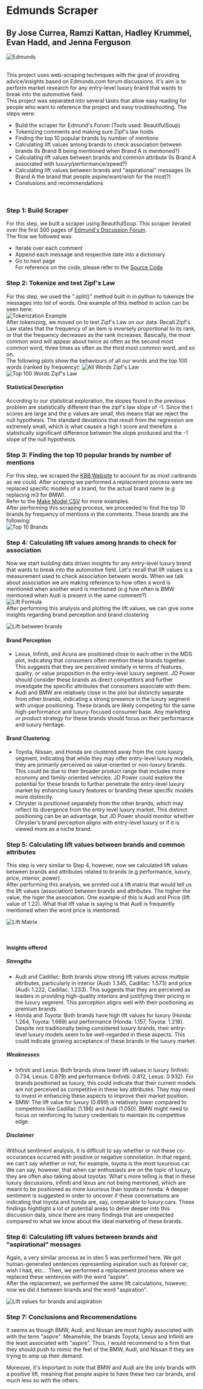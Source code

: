 # Edmunds Scraper
## By Jose Currea, Ramzi Kattan, Hadley Krummel, Evan Hadd, and Jenna Ferguson

![Edmunds](https://github.com/jncurrea/Edmunds_Scraper/blob/main/Assignment1/Reference_Images/download.jpeg)

<br>
This project uses web-scraping techniques with the goal of providing advice/insights based on Edmunds.com forum discussions. It's aim is to perform market research for any entry-level luxury brand that wants to break into the automotive field.
<br>
This project was separated into several tasks that allow easy reading for people who want to reference the project and easy troubleshooting. The steps were:

- Build the scraper for Edmund's Forum (Tools used: BeautifulSoup)
- Tokenizing comments and making sure Zipf's law holds
- Finding the top 10 popular brands by number of mentions
- Calculating lift values among brands to check association between brands (Is Brand B being mentioned when Brand A is mentioned?) 
- Calculating lift values between brands and common attribute (Is Brand A associated with luxury/performance/speed?)
- Calculating lift values between brands and "aspirational" messages (Is Brand A the brand that people aspire/want/wish for the most?)
- Conslusions and recommendations
<br>

### Step 1: Build Scraper
For this step, we built a scraper using BeautifulSoup. This scraper iterated over the first 300 pages of [Edmund's Discussion Forum](https://forums.edmunds.com/discussion/2864/general/x/entry-level-luxury-performance-sedans). <br> The flow we followed was:
- Iterate over each comment
- Append each message and respective date into a dictionary
- Go to next page <br>
For reference on the code, please refer to the [Source Code](https://github.com/jncurrea/Edmunds_Scraper/blob/main/Assignment1/edmunds_scraper.ipynb)

### Step 2: Tokenize and test Zipf's Law
For this step, we used the ".split()" method built in in python to tokenize the messages into list of words. One example of this method in action can be seen here: <br>
![Tokenization Example](https://github.com/jncurrea/Edmunds_Scraper/blob/main/Assignment1/Reference_Images/tokenization.png)
<br>
After tokenizing, we moved on to test Zipf's Law on our data. Recall Zipf's Law states that the frequency of an item is inversely proportional to its rank, or that the frequency decreases as the rank increases. Basically, the most common word will appear about twice as often as the second most common word, three times as often as the third most common word, and so on.
<br>
The following plots show the behaviours of all our words and the top 100 words (ranked by frequency):
![All Words Zipf's Law](https://github.com/jncurrea/Edmunds_Scraper/blob/main/Assignment1/Reference_Images/log_all_words.png)
![Top 100 Words Zipf's Law](https://github.com/jncurrea/Edmunds_Scraper/blob/main/Assignment1/Reference_Images/log_top100.png)
<br>

#### Statistical Description

According to our statistical exploration, the slopes found in the previous problem are statistically different than the zipf's law slope of -1. Since the t scores are large and the p values are small, this means that we reject the null hypothesis. The standard deviations that result from the regression are extremely small, which is what causes a high t score and therefore a statistically significant difference between the slope produced and the -1 slope of the null hypothesis. 

### Step 3: Finding the top 10 popular brands by number of mentions
For this step, we scraped the [KBB Website](https://www.kbb.com/car-make-model-list/used/view-all/make/) to account for as most carbrands as we could. After scraping we performed a replacement process were we replaced specific models of a brand, for the actual brand name (e.g replacing m3 for BMW).<br> Refer to the [Make Model CSV](https://github.com/jncurrea/Edmunds_Scraper/blob/main/Assignment1/merged-1.csv) for more examples. <br> After performing this scraping process, we proceeded to find the top 10 brands by frequency of mentions in the comments. These brands are the following: <br>
![Top 10 Brands](https://github.com/jncurrea/Edmunds_Scraper/blob/main/Assignment1/Reference_Images/top_10_brands.png)

### Step 4: Calculating lift values among brands to check for association
Now we start building data driven insights for any entry-level luxury brand that wants to break into the automotive field. Let's recall that lift values is a measurement used to check association between words. When we talk about association we are making reference to how often a word is mentioned when another word is mentioned (e.g how often is BMW mentioned when Audi is present in the same comment?) <br>
![Lift Formula](https://github.com/jncurrea/Edmunds_Scraper/blob/main/Assignment1/Reference_Images/lift_formula.png)
<br>
After performing this analysis and plotting the lift values, we can give some insights regarding brand perception and brand clustering

![Lift between brands](https://github.com/jncurrea/Edmunds_Scraper/blob/main/Assignment1/Reference_Images/lift_brands.png)

#### Brand Perception
- Lexus, Infiniti, and Acura are positioned close to each other in the MDS plot, indicating that consumers often mention these brands together. This suggests that they are perceived similarly in terms of features, quality, or value proposition in the entry-level luxury segment. JD Power should consider these brands as direct competitors and further investigate the specific attributes that consumers associate with them.
- Audi and BMW are relatively close in the plot but distinctly separate from other brands, indicating a strong presence in the luxury segment with unique positioning. These brands are likely competing for the same high-performance and luxury-focused consumer base. Any marketing or product strategy for these brands should focus on their performance and luxury heritage.

#### Brand Clustering
- Toyota, Nissan, and Honda are clustered away from the core luxury segment, indicating that while they may offer entry-level luxury models, they are primarily perceived as value-oriented or non-luxury brands. This could be due to their broader product range that includes more economy and family-oriented vehicles. JD Power could explore the potential for these brands to further penetrate the entry-level luxury market by enhancing luxury features or branding these specific models more distinctly.
- Chrysler is positioned separately from the other brands, which may reflect its divergence from the entry level luxury market. This distinct positioning can be an advantage, but JD Power should monitor whether Chrysler’s brand perception aligns with entry-level luxury or if it is viewed more as a niche brand.

### Step 5: Calculating lift values between brands and common attributes
This step is very similar to Step 4, however, now we calculated lift values between brands and attributes related to brands (e.g performance, luxury, price, interior, power). <br>
After performing this analysis, we printed out a lift matrix that would tell us the lift values (association) between brands and attributes. The higher the value, the higer the association. One example of this is Audi and Price (lift value of 1.22). What that lift value is saying is that Audi is frequently mentioned when the word price is mentioned.
<br>

![Lift Matrix](https://github.com/jncurrea/Edmunds_Scraper/blob/main/Assignment1/Reference_Images/lift_att.png)

<br>

#### Insights offered
##### Strengths
- Audi and Cadillac: Both brands show strong lift values across multiple attributes, particularly in interior (Audi: 1.345, Cadillac: 1.573) and price (Audi: 1.222, Cadillac: 1.233). This suggests that they are perceived as leaders in providing high-quality interiors and justifying their pricing in the luxury segment. This perception aligns well with their positioning as premium brands.
- Honda and Toyota: Both brands have high lift values for luxury (Honda: 1.264, Toyota: 1.669) and performance (Honda: 1.157, Toyota: 1.218). Despite not traditionally being considered luxury brands, their entry-level luxury models seem to be well-regarded in these aspects. This could indicate growing acceptance of these brands in the luxury market.
##### Weaknesses
- Infiniti and Lexus: Both brands show lower lift values in luxury (Infiniti: 0.734, Lexus: 0.879) and performance (Infiniti: 0.812, Lexus: 0.932). For brands positioned as luxury, this could indicate that their current models are not perceived as competitive in these key attributes. They may need to invest in enhancing these aspects to improve their market position.
- BMW: The lift value for luxury (0.899) is relatively lower compared to competitors like Cadillac (1.186) and Audi (1.050). BMW might need to focus on reinforcing its luxury credentials to maintain its competitive edge.

##### Disclaimer
Without sentiment analysis, it is difficult to say whether or not these co-occurances occurred with positive or negative connotation. In that regard, we can't say whether or not, for example, toyota is the most luxurious car. We can say, however, that when car enthusiasts are on the topic of luxury, they are often also talking about toyotas. What's more telling is that in these luxury discussions, infiniti and lexus are not being mentioned, which are meant to be positioned as more luxurious than toyota or honda. A deeper sentiment is suggested in order to uncover if these conversations are indicating that toyota and honda are, say, comparable to luxury cars. These findings hightlight a lot of potential areas to delve deeper into this discussion data, since there are many findings that are unexpected compared to what we know about the ideal marketing of these brands.

### Step 6: Calculating lift values between brands and "aspirational" messages

Again, a very similar process as in steo 5 was performed here. We got human-generated sentences representing aspiration such as forever car, wish I had, etc... Then, we performed a replacement process where we replaced these sentences with the word "aspire".<br>
After the replacement, we performed the same lift calculations, however, now we did it between brands and the word "aspiration". 

![Lift values for brands and aspiration](https://github.com/jncurrea/Edmunds_Scraper/blob/main/Assignment1/Reference_Images/asp_lift.png)

### Step 7: Conclusions and Recommendations
It seems as though BMW, Audi, and Nissan are most highly associated with with the term "aspire". Meanwhile, the brands Toyota, Lexus and Infiniti are the least associated with "aspire". Thus, I would recommend to a firm that they should push to mimic the feel of the BMW, Audi, and Nissan if they are trying to amp up their demand. 

Moreover, it's important to note that BMW and Audi are the only brands with a positive lift, meaning that people aspire to have these two car brands, and much less so with the others. 